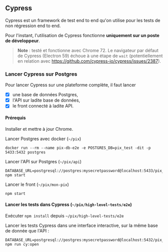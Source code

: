 ## Cypress

Cypress est un framework de test end to end qu'on utilise pour les tests de non régression end to end.

Pour l'instant, l'utilisation de Cypress fonctionne **uniquement sur un poste de développeur**.

>**Note** : testé et fonctionne avec Chrome 72.
>Le navigateur par défaut de Cypress (Electron 59) échoue à une étape de `wait` (potentiellement en relation avec https://github.com/cypress-io/cypress/issues/2387).

### Lancer Cypress sur Postgres

Pour lancer Cypress sur une plateforme complète, il faut lancer
* [x] une base de données Postgres,
* [x] l'API sur ladite base de données,
* [x] le front connecté à ladite API.

#### Prérequis

Installer et mettre à jour Chrome.

Lancer Postgres avec docker (`~/pix`)

```
docker run --rm --name pix-db-e2e -e POSTGRES_DB=pix_test -dit -p 5433:5432 postgres
```

Lancer l'API sur Postgres (`~/pix/api`)

```
DATABASE_URL=postgresql://postgres:mysecretpassword@localhost:5433/pix_test npm start
```

Lancer le front (`~/pix/mon-pix`)

```
npm start
```

#### Lancer les tests dans Cypress (`~/pix/high-level-tests/e2e`)

Exécuter `npm install` depuis `~/pix/high-level-tests/e2e`

Lancer les tests Cypress dans une interface interactive, sur la même base de donnée que l'API :

```
DATABASE_URL=postgresql://postgres:mysecretpassword@localhost:5432/pix_test npm run cy:open
```
